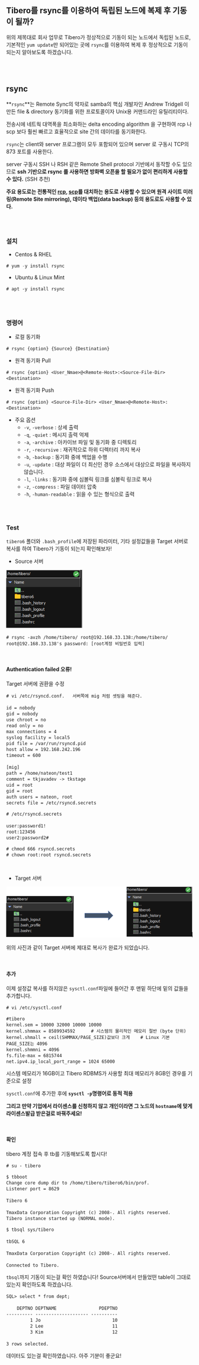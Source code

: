 ## Tibero를 rsync를 이용하여 독립된 노드에 복제 후 기동이 될까?

위의 제목대로 회사 업무로 Tibero가 정상적으로 기동이 되는 노드에서 독립된 노드로, 기본적인 `yum update`만 되어있는 곳에 `rsync`를 이용하여 복제 후 정상적으로 기동이 되는지 알아보도록 하겠습니다.



<br><br>

## rsync

**`rsync`**는 Remote Sync의 약자로 samba의 핵심 개발자인 Andrew Tridgell 이 만든 file & directory 동기화를 위한 프로토콜이자 Unix용 커맨드라인 유틸리티이다. 

전송시에 네트웍 대역폭을 최소화하는 delta encoding algorithm 을 구현하여 rcp 나 scp 보다 훨씬 빠르고 효율적으로 site 간의 데이타를 동기화한다.

`rsync`는 client와 server 프로그램이 모두 포함되어 있으며 server 로 구동시 TCP의 873 포트를 사용한다.

server 구동시 SSH 나 RSH 같은 Remote Shell protocol 기반에서 동작할 수도 있으므로 **ssh 기반으로 rsync 를 사용하면 방화벽 오픈을 할 필요가 없이 편리하게 사용할 수 있다.** (SSH 추천)

**주요 용도로는 전통적인 [rcp](http://en.wikipedia.org/wiki/Rcp_(Unix)), [scp](http://en.wikipedia.org/wiki/Secure_copy)를 대치하는 용도로 사용할 수 있으며 원격 사이트 미러링(Remote Site mirroring), 데이타 백업(data backup) 등의 용도로도 사용할 수 있다.**



<br><br>

### 설치

- Centos & RHEL

```v
# yum -y install rsync 
```

- Ubuntu & Linux Mint

```
# apt -y install rsync
```



<br><br>

### 명령어

- 로컬 동기화

```
# rsync {option} {Source} {Destination}
```

- 원격 동기화 Pull

```
# rsync {option} <User_Nmae>@<Remote-Host>:<Source-File-Dir> <Destination>
```

- 원격 동기화 Push

```
# rsync {option} <Source-File-Dir> <User_Nmae>@<Remote-Host>:<Destination>
```



- 주요 옵션
  - `-v`, `-verbose` : 상세 출력
  - `-q`, `-quiet` : 메시지 출력 억제
  - `-a`, `-archive` : 아카이브 파일 및 동기화 중 디렉토리
  - `-r`, `-recursive` : 재귀적으로 하위 디렉터리 까지 복사
  - `-b`, `-backup` : 동기화 중에 백업을 수행
  - `-u`, `-update` : 대상 파일이 더 최신인 경우 소스에서 대상으로 파일을 복사하지 않습니다.
  - `-l`, `-links` : 동기화 중에 심볼릭 링크를 심볼릭 링크로 복사
  - `-z`, `-compress` : 파일 데이터 압축
  - `-h`, `-human-readable` : 읽을 수 있는 형식으로 출력





<br><br>

### Test

`tibero6` 폴더와 `.bash_profile`에 저장된 파라미터, 기타 설정값들을 Target 서버로 복사를 하여 Tibero가 기동이 되는지 확인해보자!

- Source 서버

![image-20220118095441565](4_Tibero-rsync.assets/image-20220118095441565.png)

```
# rsync -avzh /home/tibero/ root@192.168.33.138:/home/tibero/
root@192.168.33.138's password: [root계정 비밀번호 입력]
```

<br>

#### Authentication failed 오류!

Target 서버에 권환을 수정

```
# vi /etc/rsyncd.conf.   서버쪽에 mig 처럼 셋팅을 해준다.

id = nobody
gid = nobody
use chroot = no
read only = no
max connections = 4
syslog facility = local5
pid file = /var/run/rsyncd.pid
host allow = 192.168.242.196
timeout = 600

[mig]
path = /home/nateon/test1
comment = tkjavadev -> tkstage
uid = root
gid = root
auth users = nateon, root
secrets file = /etc/rsyncd.secrets
```

 ```
 # /etc/rsyncd.secrets
 
 user:password1!
 root:123456
 user2:password2#
 ```

 ```
 # chmod 666 rsyncd.secrets
 # chown root:root rsyncd.secrets
 ```

<br>

- Target 서버

![image-20220118103145852](4_Tibero-rsync.assets/image-20220118103145852.png)

위의 사진과 같이 Target 서버에 제대로 복사가 완료가 되었습니다.



<br>

#### 추가

이제 설정값 복사를 하지않은 `sysctl.conf`파일에 들어간 후 맨밑 하단에 밑의 값들을 추가합니다.

```
# vi /etc/sysctl.conf
```

```
#tibero
kernel.sem = 10000 32000 10000 10000
kernel.shmmax = 8589934592		# 시스템의 물리적인 메모리 절반 (byte 단위)
kernel.shmall = ceil(SHMMAX/PAGE_SIZE)값보다 크게	# Linux 기본 PAGE_SIZE는 4096
kernel.shmmni = 4096
fs.file-max = 6815744
net.ipv4.ip_local_port_range = 1024 65000
```

시스템 메모리가 16GB이고 Tibero RDBMS가 사용할 최대 메모리가 8GB인 경우를 기준으로 설정

 `sysctl.conf`에 추가한 후에 **`sysctl -p`명령어로 동적 적용**



**그리고 만약 기업에서 라이센스를 신청하지 않고 개인이라면 그 노드의 `hostname`에 맞게 라이센스발급 받은걸로 바꿔주세요!**



<br>

#### 확인

tibero 계정 접속 후 tb를 기동해보도록 합시다!

```
# su - tibero
```

```
$ tbboot
Change core dump dir to /home/tibero/tibero6/bin/prof.
Listener port = 8629

Tibero 6

TmaxData Corporation Copyright (c) 2008-. All rights reserved.
Tibero instance started up (NORMAL mode).
```

```
$ tbsql sys/tibero

tbSQL 6

TmaxData Corporation Copyright (c) 2008-. All rights reserved.

Connected to Tibero.
```



`tbsql`까지 기동이 되는걸 확인 하였습니다!  Source서버에서 만들었떤 table이 그대로 있는지 확인하도록 하겠습니다.

```
SQL> select * from dept;

    DEPTNO DEPTNAME                PDEPTNO
---------- -------------------- ----------
         1 Jo                           10
         2 Lee                          11
         3 Kim                          12

3 rows selected.
```



데이터도 있는걸 확인하였습니다. 아주 기분이 좋군요!
